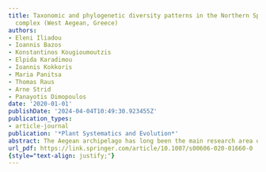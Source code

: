 ```yaml
---
title: Taxonomic and phylogenetic diversity patterns in the Northern Sporades islets
  complex (West Aegean, Greece)
authors:
- Eleni Iliadou
- Ioannis Bazos
- Konstantinos Kougioumoutzis
- Elpida Karadimou
- Ioannis Kokkoris
- Maria Panitsa
- Thomas Raus
- Arne Strid
- Panayotis Dimopoulos
date: '2020-01-01'
publishDate: '2024-04-04T10:49:30.923455Z'
publication_types:
- article-journal
publication: '*Plant Systematics and Evolution*'
abstract: The Aegean archipelago has long been the main research area of numerous biogeographers, plant ecologists and taxonomists due to its intricate palaeogeography and high environmental and topographical heterogeneity. Nevertheless, some parts of this archipelago are essentially unexplored and the processes driving spatial variation in species composition remain unaddressed. Aiming to fill these gaps, we investigated the flora and plant diversity patterns of the Northern Sporades island group, as well as its biogeographical relationships. The study area lies in the biogeographical region of the West Aegean islands and comprises 23 islands and islets. The total flora of the study area consists of 1202 infrageneric taxa, belonging to 517 genera and 120 families, reflecting its geographical and bioclimatic characteristics. The endemic element consists of 41 taxa (3.4% of the flora), eight of which are restricted to the West Aegean islands and two are single island endemics. Area emerged as the most important variable in shaping plant species richness, while niche-based processes played a lesser role in driving these patterns. Regarding the taxonomic and phylogenetic beta-diversity patterns, environmental filtering and not dispersal limitation seems to shape the plant assemblages of the Northern Sporades islets. Biogeographically, the Northern Sporades island group seems to be closer connected to the Kiklades rather than to Evvia or the adjacent mainland, due to their longer isolation and separate palaeogeographical history during the Quaternary.
url_pdf: https://link.springer.com/article/10.1007/s00606-020-01660-0
{style="text-align: justify;"}
---
```


